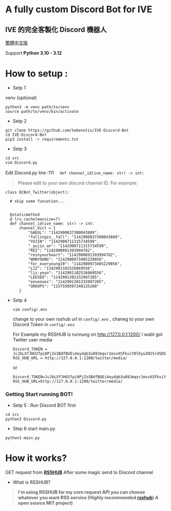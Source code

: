 # A fully custom Discord Bot for IVE

## IVE 的完全客製化 Discord 機器人
  [繁體中文版](https://github.com/twkenxtis/IVE-Discord-Bot/tree/main/docs)

Support **Python 3.10 - 3.12**

# How to setup :

- Setp 1

venv (optional)
```
python3 -m venv path/to/venv
source path/to/venv/bin/activate
```

- Setp 2
```
git clone https://github.com/twkenxtis/IVE-Discord-Bot
cd IVE-Discord-Bot
pip3 install -r requirements.txt
```


- Setp 3
  
```
cd src 
vim Discord.py 
```

 Edit Discord.py line :111 　``def channel_id(ive_name: str) -> int:``
 > Please edit to your own discord channel ID.
For example:
    
    class DCBot_Twitter(object):

      # skip some funcation...

      
      @staticmethod
      @ lru_cache(maxsize=7)
      def channel_id(ive_name: str) -> int:
          channel_dict = {
              "GAEUL": "1142900837300043889",
              "fallingin__fall": "1142900837300043889",
              "YUJIN": "1142900711315734599",
              "_yujin_an": "1142900711315734599",
              "REI": "1142900891393994782",
              "reinyourheart": "1142900891393994782",
              "WONYOUNG": "1142900973405229056",
              "for_everyoung10": "1142900973405229056",
              "LIZ": "1142901102526869556",
              "liz.yeyo": "1142901102526869556",
              "LEESEO": "1142901201332097205",
              "eeseooes": "1142901201332097205",
              "GROUPS": "1157550597248135208"
          }
      
    
- Setp 4
 
  ```
  vim config/.env
  ```
  
  change to your own rsshub url in `config/.env` ,
  chaneg to your own Discord Token in `config/.env`
  
  For Example my RSSHUB is runnung on http://127.0.0.1:1200/ I wabt got Twitter user media
  
  ```
  Discord_TOKEN = JcJbLXfJHU2fpi0PjZo3BdfBUEi4eydqb3u89Jmqsr1msxXSFkviYDlEyuZ02SrdSDSShfEY
  RSS_HUB_URL = http://127.0.0.1:1200/twitter/media/
  ```

  or

  ```
  Discord_TOKEN=JcJbLXfJHU2fpi0PjZo3BdfBUEi4eydqb3u89Jmqsr1msxXSFkviYDlEyuZ02SrdSDSShfEY
  RSS_HUB_URL=http://127.0.0.1:1200/twitter/media/
  ```

### Getting Start running BOT!

- Setp 5 : Run Discord BOT first
  
``` 
cd src 
python3 Discord.py
```
    
    
- Step 6 start main.py
  
```
python3 main.py
```
  

# How it works?
GET request from [**RSSHUB**](https://github.com/DIYgod/RSSHub) After some magic send to Discord channel
- What is RSSHUB?
> **I'm using **RSSHUB** for my core request API you can choese whatever you want RSS service (Highly recommended [rsshub](https://github.com/DIYgod/RSSHub)) A open source MIT project)**

